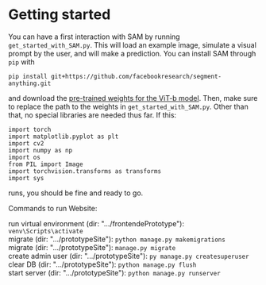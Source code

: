 # Getting started
You can have a first interaction with SAM by running `get_started_with_SAM.py`. This will load an example image, simulate a visual prompt by the user, and will make a prediction. You can install SAM through `pip` with
```
pip install git+https://github.com/facebookresearch/segment-anything.git
```
and download the [pre-trained weights for the ViT-b model](https://dl.fbaipublicfiles.com/segment_anything/sam_vit_b_01ec64.pth). Then, make sure to replace the path to the weights in `get_started_with_SAM.py`. Other than that, no special libraries are needed thus far.
If this:
```
import torch
import matplotlib.pyplot as plt
import cv2
import numpy as np
import os
from PIL import Image
import torchvision.transforms as transforms
import sys
```
runs, you should be fine and ready to go.


Commands to run Website:

run virtual environment (dir: ".../frontendePrototype"): `venv\Scripts\activate` <br />
migrate (dir: ".../prototypeSite"): `python manage.py makemigrations` <br />
migrate (dir: ".../prototypeSite"): `manage.py migrate` <br />
create admin user (dir: ".../prototypeSite"): `py manage.py createsuperuser` <br />
clear DB (dir: ".../prototypeSite"): `python manage.py flush` <br />
start server (dir: ".../prototypeSite"): `python manage.py runserver` <br />

